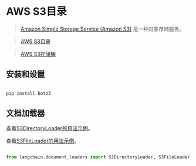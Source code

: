 # AWS S3目录


>[Amazon Simple Storage Service (Amazon S3)](https://docs.aws.amazon.com/AmazonS3/latest/userguide/using-folders.html) 是一种对象存储服务。



>[AWS S3目录](https://docs.aws.amazon.com/AmazonS3/latest/userguide/using-folders.html)



>[AWS S3存储桶](https://docs.aws.amazon.com/AmazonS3/latest/userguide/UsingBucket.html)





## 安装和设置



```bash

pip install boto3

```





## 文档加载器



查看[S3DirectoryLoader的用法示例](../modules/indexes/document_loaders/examples/aws_s3_directory.ipynb)。



查看[S3FileLoader的用法示例](../modules/indexes/document_loaders/examples/aws_s3_file.ipynb)。



```python

from langchain.document_loaders import S3DirectoryLoader, S3FileLoader

```

